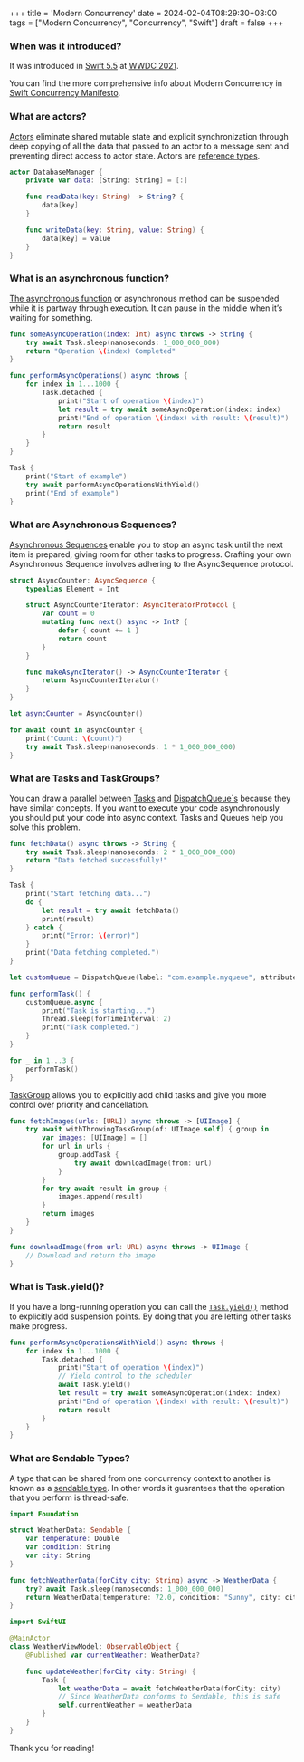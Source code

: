 +++
title = 'Modern Concurrency'
date = 2024-02-04T08:29:30+03:00
tags = ["Modern Concurrency", "Concurrency", "Swift"]
draft = false
+++

### When was it introduced?
It was introduced in [Swift 5.5](https://github.com/apple/swift/tree/swift-5.5-RELEASE) at [WWDC 2021](https://developer.apple.com/videos/wwdc2021/).

You can find the more comprehensive info about Modern Concurrency in [Swift Concurrency Manifesto](https://gist.github.com/lattner/31ed37682ef1576b16bca1432ea9f782#swift-concurrency-manifesto).

### What are actors?
[Actors](https://docs.swift.org/swift-book/documentation/the-swift-programming-language/concurrency/#Actors) eliminate shared mutable state and explicit synchronization through deep copying of all the data that passed to an actor to a message sent and preventing direct access to actor state. Actors are [reference types](https://www.swift.org/documentation/articles/value-and-reference-types.html#:~:text=changing%20the%20value.-,Reference%20Types,-In%20Swift%2C%20classes).

``` swift 
actor DatabaseManager {
    private var data: [String: String] = [:]

    func readData(key: String) -> String? {
        data[key]
    }

    func writeData(key: String, value: String) {
        data[key] = value
    }
}
```

### What is an asynchronous function?
[The asynchronous function](https://docs.swift.org/swift-book/documentation/the-swift-programming-language/concurrency/#Defining-and-Calling-Asynchronous-Functions) or asynchronous method can be suspended while it is partway through execution. It can pause in the middle when it’s waiting for something.

``` swift 
func someAsyncOperation(index: Int) async throws -> String {
    try await Task.sleep(nanoseconds: 1_000_000_000)
    return "Operation \(index) Completed"
}

func performAsyncOperations() async throws {
    for index in 1...1000 {
        Task.detached {
            print("Start of operation \(index)")
            let result = try await someAsyncOperation(index: index)
            print("End of operation \(index) with result: \(result)")
            return result
        }
    }
}

Task {
    print("Start of example")
    try await performAsyncOperationsWithYield()
    print("End of example")
}
```

### What are Asynchronous Sequences?
[Asynchronous Sequences](https://docs.swift.org/swift-book/documentation/the-swift-programming-language/concurrency/#Asynchronous-Sequences) enable you to stop an async task until the next item is prepared, giving room for other tasks to progress. Crafting your own Asynchronous Sequence involves adhering to the AsyncSequence protocol.

``` swift 
struct AsyncCounter: AsyncSequence {
    typealias Element = Int

    struct AsyncCounterIterator: AsyncIteratorProtocol {
        var count = 0
        mutating func next() async -> Int? {
            defer { count += 1 }
            return count
        }
    }

    func makeAsyncIterator() -> AsyncCounterIterator {
        return AsyncCounterIterator()
    }
}

let asyncCounter = AsyncCounter()

for await count in asyncCounter {
    print("Count: \(count)")
    try await Task.sleep(nanoseconds: 1 * 1_000_000_000)
}
```

### What are Tasks and TaskGroups?
You can draw a parallel between [Tasks](https://docs.swift.org/swift-book/documentation/the-swift-programming-language/concurrency/#Tasks-and-Task-Groups) and [DispatchQueue`s](https://developer.apple.com/documentation/dispatch/dispatchqueue) because they have similar concepts. If you want to execute your code asynchronously you should put your code into async context. Tasks and Queues help you solve this problem.

``` swift 
func fetchData() async throws -> String {
    try await Task.sleep(nanoseconds: 2 * 1_000_000_000)
    return "Data fetched successfully!"
}

Task {
    print("Start fetching data...")
    do {
        let result = try await fetchData()
        print(result)
    } catch {
        print("Error: \(error)")
    }
    print("Data fetching completed.")
}
```

``` swift
let customQueue = DispatchQueue(label: "com.example.myqueue", attributes: .concurrent)

func performTask() {
    customQueue.async {
        print("Task is starting...")
        Thread.sleep(forTimeInterval: 2)
        print("Task completed.")
    }
}

for _ in 1...3 {
    performTask()
}
```

[TaskGroup](https://developer.apple.com/documentation/swift/taskgroup) allows you to explicitly add child tasks and give you more control over priority and cancellation.

``` swift
func fetchImages(urls: [URL]) async throws -> [UIImage] {
    try await withThrowingTaskGroup(of: UIImage.self) { group in
        var images: [UIImage] = []
        for url in urls {
            group.addTask {
                try await downloadImage(from: url)
            }
        }
        for try await result in group {
            images.append(result)
        }
        return images
    }
}

func downloadImage(from url: URL) async throws -> UIImage {
    // Download and return the image
}
```

### What is Task.yield()?
If you have a long-running operation you can call the [`Task.yield()`](https://developer.apple.com/documentation/swift/task/yield()) method to explicitly add suspension points. By doing that you are letting other tasks make progress.

``` swift
func performAsyncOperationsWithYield() async throws {
    for index in 1...1000 {
        Task.detached {
            print("Start of operation \(index)")
            // Yield control to the scheduler
            await Task.yield()
            let result = try await someAsyncOperation(index: index)
            print("End of operation \(index) with result: \(result)")
            return result
        }
    }
}
```

### What are Sendable Types?
A type that can be shared from one concurrency context to another is known as a [sendable type](https://developer.apple.com/documentation/swift/sendable). In other words it guarantees that the operation that you perform is thread-safe.

``` swift
import Foundation

struct WeatherData: Sendable {
    var temperature: Double
    var condition: String
    var city: String
}

func fetchWeatherData(forCity city: String) async -> WeatherData {
    try? await Task.sleep(nanoseconds: 1_000_000_000)
    return WeatherData(temperature: 72.0, condition: "Sunny", city: city)
}

import SwiftUI

@MainActor
class WeatherViewModel: ObservableObject {
    @Published var currentWeather: WeatherData?

    func updateWeather(forCity city: String) {
        Task {
            let weatherData = await fetchWeatherData(forCity: city)
            // Since WeatherData conforms to Sendable, this is safe
            self.currentWeather = weatherData
        }
    }
}
```

Thank you for reading!
